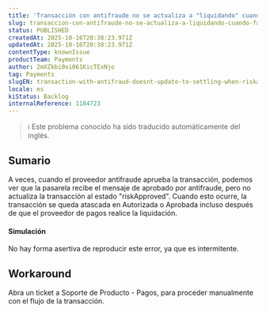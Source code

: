 ```yaml
---
title: 'Transacción con antifraude no se actualiza a "liquidando" cuando falta el registro "riskApproved'
slug: transaccion-con-antifraude-no-se-actualiza-a-liquidando-cuando-falta-el-registro-riskapproved
status: PUBLISHED
createdAt: 2025-10-16T20:38:23.971Z
updatedAt: 2025-10-16T20:38:23.971Z
contentType: knownIssue
productTeam: Payments
author: 2mXZkbi0oi061KicTExNjo
tag: Payments
slugEN: transaction-with-antifraud-doesnt-update-to-settling-when-riskapproved-log-is-missing
locale: es
kiStatus: Backlog
internalReference: 1184723
---
```


>ℹ️ Este problema conocido ha sido traducido automáticamente del inglés.

## Sumario


A veces, cuando el proveedor antifraude aprueba la transacción, podemos ver que la pasarela recibe el mensaje de aprobado por antifraude, pero no actualiza la transacción al estado "riskApproved". Cuando esto ocurre, la transacción se queda atascada en Autorizada o Aprobada incluso después de que el proveedor de pagos realice la liquidación.


#### Simulación


No hay forma asertiva de reproducir este error, ya que es intermitente.

## Workaround


Abra un ticket a Soporte de Producto - Pagos, para proceder manualmente con el flujo de la transacción.



